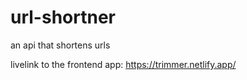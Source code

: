# url-shortner
an api that shortens urls

livelink to the frontend app: https://trimmer.netlify.app/
